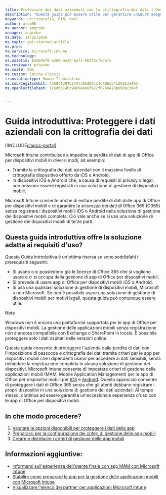 ```yaml
---
title: Protezione dei dati aziendali con la crittografia dei dati | Documentazione Microsoft
description: "Questa guida può essere utile per garantire un&quot;adeguata protezione dell&quot;azienda dalla perdita di dati con la crittografia del passcode e dei dati tramite l&quot;imposizione di criteri per le app per dispositivi mobili."
keywords: crittografia, PIN, dati
author: arob98
ms.author: angrobe
manager: angrobe
ms.date: 11/22/2016
ms.topic: get-started-article
ms.prod: 
ms.service: microsoft-intune
ms.technology: 
ms.assetid: b1e84ef8-a260-4e3d-aaf1-8b3facfecafa
ms.reviewer: pchacon
ms.suite: ems
ms.custom: intune-classic
translationtype: Human Translation
ms.sourcegitcommit: f268cf29461447306d0f5c3ca06d541d9a03a49d
ms.openlocfilehash: 11ed6b14bc940940e6fa22f6760420e690ac364f


---
```


# <a name="quick-start-guide-protect-company-data-with-data-encryption"></a>Guida introduttiva: Proteggere i dati aziendali con la crittografia dei dati

[!INCLUDE[classic-portal](../includes/classic-portal.md)]

Microsoft Intune contribuisce a impedire la perdita di dati di app di Office per dispositivi mobili in diversi modi, ad esempio:
- Tramite la crittografia dei dati aziendali con il massimo livello di crittografia dispositivo offerto da iOS e Android.
- In dispositivi iOS e Android che, a causa di requisiti di privacy o legali, non possono essere registrati in una soluzione di gestione di dispositivi mobili.

Microsoft Intune consente anche di evitare perdite di dati dalle app di Office per dispositivi mobili e di garantire la sicurezza dei dati di Office 365 (O365) senza registrare i dispositivi mobili iOS o Android nella soluzione di gestione dei dispositivi mobili completa. Ciò vale anche se si usa una soluzione di gestione dei dispositivi mobili di terze parti.

## <a name="is-this-quick-start-guide-right-for-me"></a>Questa guida introduttiva offre la soluzione adatta ai requisiti d'uso?
Questa Guida introduttiva è un'ottima risorsa se sono soddisfatti i prerequisiti seguenti:
- Si usano o si possiedono già le licenze di Office 365 che si vogliono usare e ci si occupa della gestione di app di Office per dispositivi mobili.
- Si prevede di usare app di Office per dispositivi mobili iOS o Android.
- Si usa una qualsiasi soluzione di gestione di dispositivi mobili, Microsoft o non Microsoft. Se non è possibile usare una soluzione di gestione di dispositivi mobili per motivi legali, questa guida può comunque essere utile.

> [!NOTE]
> Windows non è ancora una piattaforma supportata per le app di Office per dispositivi mobili. La gestione delle applicazioni mobili senza registrazione non è ancora compatibile con Exchange o SharePoint in locale. È possibile proteggere solo i dati ospitati nelle versioni online.

Questa guida consente di proteggere l'azienda dalla perdita di dati con l'imposizione di passcode e crittografia dei dati tramite criteri per le app per dispositivi mobili che i dipendenti usano per accedere ai dati sensibili, senza richiedere la registrazione completa in alcuna soluzione di gestione dei dispositivi. Microsoft Intune consente di impostare criteri di gestione delle applicazioni mobili (MAM, Mobile Application Management) per le app di Office per dispositivi mobili per [iOS](https://products.office.com/en-us/mobile/office-mobile-apps-for-ios) e [Android](https://products.office.com/en-us/mobile/office-mobile-apps-for-android). Questo approccio consente di proteggere i dati di Office 365 senza che gli utenti debbano registrare i propri dispositivi in una soluzione di gestione dei dati aziendali. Al tempo stesso, continua ad essere garantita un'eccezionale esperienza d'uso con le app di Office per dispositivi mobili.

## <a name="how-do-i-do-it"></a>In che modo procedere?
1.    [Valutare le opzioni disponibili per proteggere i dati delle app](/intune/deploy-use/protect-app-data-using-mobile-app-management-policies-with-microsoft-intune)
2.    [Prepararsi per la configurazione dei criteri di gestione delle app mobili](/intune/deploy-use/get-ready-to-configure-mobile-app-management-policies-with-microsoft-intune)
3.    [Creare e distribuire i criteri di gestione delle app mobili](/intune/deploy-use/create-and-deploy-mobile-app-management-policies-with-microsoft-intune)

## <a name="additional-information"></a>Informazioni aggiuntive:
- [Informarsi sull'esperienza dell'utente finale con app MAM con Microsoft Intune](/intune/deploy-use/end-user-experience-for-mam-enabled-apps-with-microsoft-intune)
- [Stabilire come preparare le app per la gestione delle applicazioni mobili con Microsoft Intune](/intune/deploy-use/decide-how-to-prepare-apps-for-mobile-application-management-with-microsoft-intune)
- [Visualizzare l'elenco dei partner per applicazioni Microsoft Intune](https://www.microsoft.com/en-us/cloud-platform/microsoft-intune-partners)



<!--HONumber=Dec16_HO3-->


